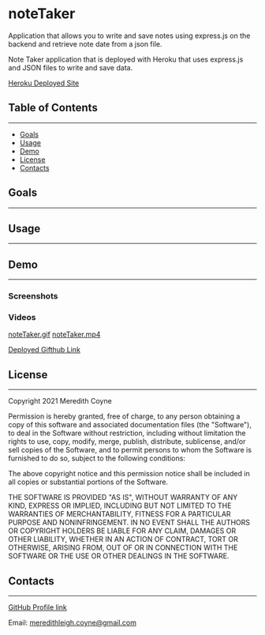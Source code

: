 # noteTaker
Application that allows you to write and save notes using express.js on the backend and retrieve note date from a json file.

Note Taker application that is deployed with Heroku that uses express.js and JSON files to write and save data. 

[Heroku Deployed Site]()

## Table of Contents
-------------------
* [Goals](https://github.com/meredithcoyne/noteTaker#Goals)
* [Usage](https://github.com/meredithcoyne/noteTaker#Usage)
* [Demo](https://github.com/meredithcoyne/noteTaker#Demo)
* [License](https://github.com/meredithcoyne/noteTaker#License)
* [Contacts](https://github.com/meredithcoyne/noteTaker#Contacts)

## Goals
--------


## Usage
---------


## Demo
---------
  ### Screenshots

  ### Videos
  [noteTaker.gif](noteTaker.gif)
  [noteTaker.mp4](noteTaker.mp4)

  [Deployed Gifthub Link]()

## License
-----------
Copyright 2021 Meredith Coyne

Permission is hereby granted, free of charge, to any person obtaining a copy of this software and associated documentation files (the "Software"), to deal in the Software without restriction, including without limitation the rights to use, copy, modify, merge, publish, distribute, sublicense, and/or sell copies of the Software, and to permit persons to whom the Software is furnished to do so, subject to the following conditions:

The above copyright notice and this permission notice shall be included in all copies or substantial portions of the Software.

THE SOFTWARE IS PROVIDED "AS IS", WITHOUT WARRANTY OF ANY KIND, EXPRESS OR IMPLIED, INCLUDING BUT NOT LIMITED TO THE WARRANTIES OF MERCHANTABILITY, FITNESS FOR A PARTICULAR PURPOSE AND NONINFRINGEMENT. IN NO EVENT SHALL THE AUTHORS OR COPYRIGHT HOLDERS BE LIABLE FOR ANY CLAIM, DAMAGES OR OTHER LIABILITY, WHETHER IN AN ACTION OF CONTRACT, TORT OR OTHERWISE, ARISING FROM, OUT OF OR IN CONNECTION WITH THE SOFTWARE OR THE USE OR OTHER DEALINGS IN THE SOFTWARE.

## Contacts
------------
[GitHub Profile link](https://github.com/meredithcoyne)

Email: [meredithleigh.coyne@gmail.com](mailto:meredithleigh.coyne@gmail.com)